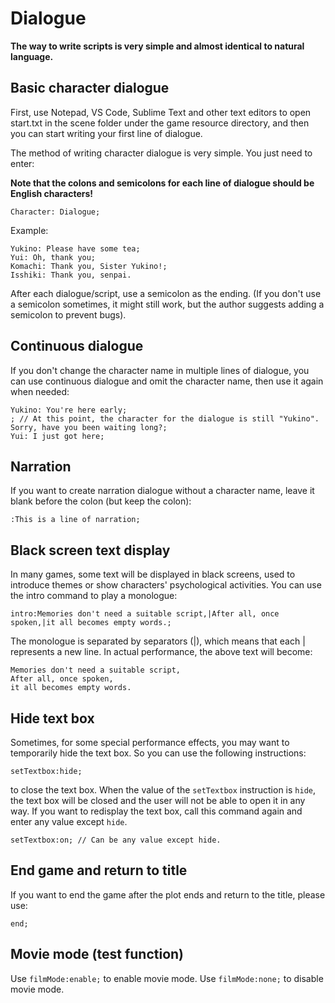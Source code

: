 # Dialogue

**The way to write scripts is very simple and almost identical to natural language.**

## Basic character dialogue

First, use Notepad, VS Code, Sublime Text and other text editors to open start.txt in the scene folder under the game resource directory, and then you can start writing your first line of dialogue.

The method of writing character dialogue is very simple. You just need to enter:

**Note that the colons and semicolons for each line of dialogue should be English characters!**

``` ws
Character: Dialogue; 
```

Example:

``` ws
Yukino: Please have some tea;
Yui: Oh, thank you;
Komachi: Thank you, Sister Yukino!;
Isshiki: Thank you, senpai.
```

After each dialogue/script, use a semicolon as the ending. (If you don't use a semicolon sometimes, it might still work, but the author suggests adding a semicolon to prevent bugs).

## Continuous dialogue

If you don't change the character name in multiple lines of dialogue, you can use continuous dialogue and omit the character name, then use it again when needed:

``` ws
Yukino: You're here early;
; // At this point, the character for the dialogue is still "Yukino".
Sorry, have you been waiting long?;
Yui: I just got here;
```

## Narration

If you want to create narration dialogue without a character name, leave it blank before the colon (but keep the colon):

``` ws
:This is a line of narration;
```

## Black screen text display

In many games, some text will be displayed in black screens, used to introduce themes or show characters' psychological activities. You can use the intro command to play a monologue:

``` ws
intro:Memories don't need a suitable script,|After all, once spoken,|it all becomes empty words.;
```

The monologue is separated by separators (|), which means that each | represents a new line. In actual performance, the above text will become:

``` ws
Memories don't need a suitable script,
After all, once spoken,
it all becomes empty words.
```

## Hide text box

Sometimes, for some special performance effects, you may want to temporarily hide the text box. So you can use the following instructions:

``` ws
setTextbox:hide;  
```

to close the text box. When the value of the `setTextbox` instruction is `hide`, the text box will be closed and the user will not be able to open it in any way. If you want to redisplay the text box, call this command again and enter any value except `hide`.

``` ws
setTextbox:on; // Can be any value except hide.
```

## End game and return to title

If you want to end the game after the plot ends and return to the title, please use:

``` ws
end;
```

## Movie mode (test function)

Use `filmMode:enable;` to enable movie mode.
Use `filmMode:none;` to disable movie mode.
